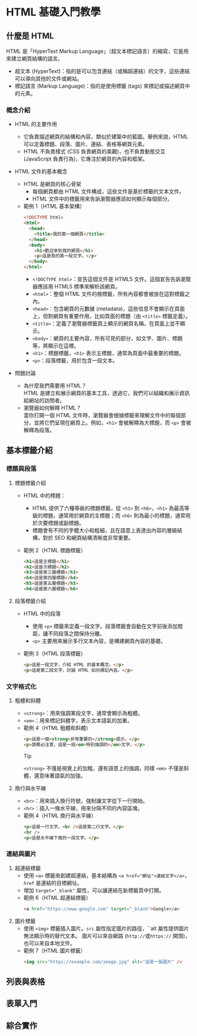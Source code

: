 # HTML 基礎入門教學

## 什麼是 HTML

HTML 是「HyperText Markup Language」（超文本標記語言）的縮寫，它是用來建立網頁結構的語言。

- 超文本 (HyperText)：指的是可以包含連結（或稱超連結）的文字，這些連結可以導向其他的文件或網站。
- 標記語言 (Markup Language)：指的是使用標籤 (tags) 來標記或描述網頁中的元素。

### 概念介紹

- HTML 的主要作用

  - 它負責描述網頁的結構和內容，類似於建築中的藍圖。舉例來說，HTML 可以定義標題、段落、圖片、連結、表格等網頁元素。
  - HTML 不負責樣式 (CSS 負責網頁的美觀)，也不負責動態交互 (JavaScript 負責行為)，它專注於網頁的內容和框架。

- HTML 文件的基本概念
  - HTML 是網頁的核心骨架
    - 每個網頁都由 HTML 文件構成，這些文件是基於標籤的文本文件。
    - HTML 文件中的標籤用來告訴瀏覽器應該如何顯示每個部分。
  - 範例 1（HTML 基本架構）
    ```html
    <!DOCTYPE html>
    <html>
      <head>
        <title>我的第一個網頁</title>
      </head>
      <body>
        <h1>歡迎來到我的網頁</h1>
        <p>這是我的第一段文字。</p>
      </body>
    </html>
    ```
    - `<!DOCTYPE html>`：宣告這個文件是 HTML5 文件。這個宣告告訴瀏覽器應該用 HTML5 標準來解析該網頁。
    - `<html>`：整個 HTML 文件的根標籤，所有內容都會被放在這對標籤之內。
    - `<head>`：包含網頁的元數據 (metadata)，這些信息不會顯示在頁面上，但對網頁有重要作用，比如頁面的標題（由 `<title>` 標籤定義）。
    - `<title>`：定義了瀏覽器標籤頁上顯示的網頁名稱，在頁面上並不顯示。
    - `<body>`：網頁的主要內容，所有可見的部分，如文字、圖片、標題等，將顯示在這裡。
    - `<h1>`：標題標籤，`<h1>` 表示主標題，通常為頁面中最重要的標題。
    - `<p>`：段落標籤，用於包含一段文本。
- 問題討論
  - 為什麼我們需要用 HTML？  
    HTML 是建立和展示網頁的基本工具，透過它，我們可以組織和展示資訊給網站的訪問者。
  - 瀏覽器如何解釋 HTML？  
    當你打開一個 HTML 文件時，瀏覽器會根據標籤來理解文件中的每個部分，並將它們呈現在網頁上。例如，`<h1>` 會被解釋為大標題，而 `<p>` 會被解釋為段落。

## 基本標籤介紹

### 標題與段落

1. 標題標籤介紹

   - HTML 中的標題：
     - HTML 提供了六種等級的標題標籤，從 `<h1>` 到 `<h6>`，`<h1>` 為最高等級的標題，通常用於網頁的主標題；而 `<h6>` 則為最小的標題，通常用於次要標題或副標題。
     - 標題會有不同的字體大小和粗細，且在語意上表達出內容的層級結構，對於 SEO 和網頁結構清晰度非常重要。
   - 範例 2（HTML 標題標籤）

     ```html
     <h1>這是主標題</h1>
     <h2>這是次標題</h2>
     <h3>這是第三層標題</h3>
     <h4>這是第四層標題</h4>
     <h5>這是第五層標題</h5>
     <h6>這是第六層標題</h6>
     ```

2. 段落標籤介紹

   - HTML 中的段落

     - 使用 `<p>` 標籤來定義一段文字。段落標籤會自動在文字前後添加間距，讓不同段落之間保持分離。
     - `<p>` 主要用來展示多行文本內容，是構建網頁內容的基礎。

   - 範例 3（HTML 段落標籤）
     ```html
     <p>這是一段文字，介紹 HTML 的基本概念。</p>
     <p>這是第二段文字，討論 HTML 如何標記內容。</p>
     ```

### 文字格式化

1. 粗體和斜體
   - `<strong>`：用來強調某段文字，通常會顯示為粗體。
   - `<em>`：用來標記斜體字，表示文本語氣的加重。
   - 範例 4（HTML 粗體和斜體）
     ```html
     <p>這是一個<strong>非常重要的</strong>提示。</p>
     <p>請務必注意，這是一段<em>特別強調的</em>文字。</p>
     ```
     > [!TIP]  
     > `<strong>` 不僅是視覺上的加粗，還有語意上的強調，同樣 `<em>` 不僅是斜體，還意味著語氣的加強。
2. 換行與水平線

   - `<br>`：用來插入換行符號，強制讓文字從下一行開始。
   - `<hr>`：插入一條水平線，用來分隔不同的內容區塊。
   - 範例 4（HTML 換行與水平線）
     ```html
     <p>這是一行文字。<br />這是第二行文字。</p>
     <hr />
     <p>這是水平線下面的一段文字。</p>
     ```

### 連結與圖片

1. 超連結標籤
   - 使用 `<a>` 標籤來創建超連結，基本結構為 `<a href="網址">連結文字</a>`，`href` 是連結的目標網址。
   - 增加 `target="_blank"` 屬性，可以讓連結在新標籤頁中打開。
   - 範例 6（HTML 超連結標籤）
     ```html
     <a href="https://www.google.com" target="_blank">Google</a>
     ```
2. 圖片標籤
   - 使用 `<img>` 標籤插入圖片。`src` 屬性指定圖片的路徑，``alt 屬性提供圖片無法顯示時的替代文本。
圖片可以來自網路 (`http://`或`https://` 開頭)，也可以來自本地文件。
   - 範例 7（HTML 圖片標籤）
     ```html
     <img src="https://example.com/image.jpg" alt="這是一張圖片" />
     ```

## 列表與表格

## 表單入門

## 綜合實作
